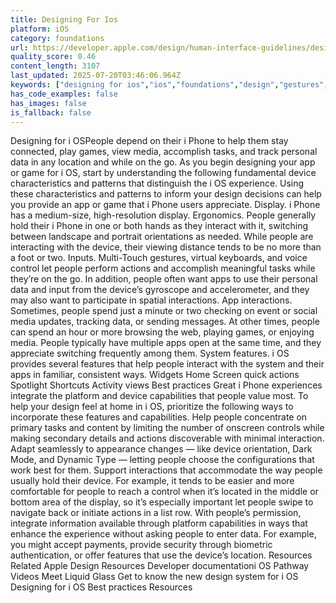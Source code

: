 ```yaml
---
title: Designing For Ios
platform: iOS
category: foundations
url: https://developer.apple.com/design/human-interface-guidelines/designing-for-ios
quality_score: 0.46
content_length: 3107
last_updated: 2025-07-20T03:46:06.964Z
keywords: ["designing for ios","ios","foundations","design","gestures","input","system","widgets","controls"]
has_code_examples: false
has_images: false
is_fallback: false
---
```


Designing for i OSPeople depend on their i Phone to help them stay connected, play games, view media, accomplish tasks, and track personal data in any location and while on the go. As you begin designing your app or game for i OS, start by understanding the following fundamental device characteristics and patterns that distinguish the i OS experience. Using these characteristics and patterns to inform your design decisions can help you provide an app or game that i Phone users appreciate. Display. i Phone has a medium-size, high-resolution display. Ergonomics. People generally hold their i Phone in one or both hands as they interact with it, switching between landscape and portrait orientations as needed. While people are interacting with the device, their viewing distance tends to be no more than a foot or two. Inputs. Multi-Touch gestures, virtual keyboards, and voice control let people perform actions and accomplish meaningful tasks while they’re on the go. In addition, people often want apps to use their personal data and input from the device’s gyroscope and accelerometer, and they may also want to participate in spatial interactions. App interactions. Sometimes, people spend just a minute or two checking on event or social media updates, tracking data, or sending messages. At other times, people can spend an hour or more browsing the web, playing games, or enjoying media. People typically have multiple apps open at the same time, and they appreciate switching frequently among them. System features. i OS provides several features that help people interact with the system and their apps in familiar, consistent ways. Widgets Home Screen quick actions Spotlight Shortcuts Activity views Best practices Great i Phone experiences integrate the platform and device capabilities that people value most. To help your design feel at home in i OS, prioritize the following ways to incorporate these features and capabilities. Help people concentrate on primary tasks and content by limiting the number of onscreen controls while making secondary details and actions discoverable with minimal interaction. Adapt seamlessly to appearance changes — like device orientation, Dark Mode, and Dynamic Type — letting people choose the configurations that work best for them. Support interactions that accommodate the way people usually hold their device. For example, it tends to be easier and more comfortable for people to reach a control when it’s located in the middle or bottom area of the display, so it’s especially important let people swipe to navigate back or initiate actions in a list row. With people’s permission, integrate information available through platform capabilities in ways that enhance the experience without asking people to enter data. For example, you might accept payments, provide security through biometric authentication, or offer features that use the device’s location. Resources Related Apple Design Resources Developer documentationi OS Pathway Videos Meet Liquid Glass Get to know the new design system for i OS Designing for i OS Best practices Resources
